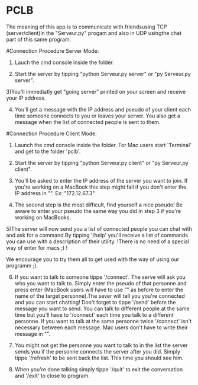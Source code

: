 # PCLB
The meaning of this app is to communicate with friendsusing TCP (server/client)in the "Serveur.py" progam and also in UDP usingthe chat part of this same program.

#Connection Procedure Server Mode:

1) Lauch the cmd console inside the folder.

2) Start the server by tipping "python Serveur.py server" or "py Serveur.py server".

3)You'll immediatly get "going server" printed on your screen and receive your IP address.

4) You'll get a message with the IP address and pseudo of your client each time someone connects to you or leaves your server. You also get a message when the list of connected people is sent to them.

#Connection Procedure Client Mode:
1) Launch the cmd console inside the folder. For Mac users start 'Terminal' and get to the folder 'pclb'.

2) Start the server by tipping "python Serveur.py client" or "py Serveur.py client".

3) You'll be asked to enter the IP address of the server you want to join. If you're working on a MacBook this step might fail if you don't enter the IP address in "".
    Ex:
    "172.12.67.3"
    
4) The second step is the most difficult, find yourself a nice pseudo! Be aware to enter your pseudo the same way you did in step 3 if you're working on MacBooks.

5)The server will now send you a list of connected people you can chat with and ask for a command.By tipping '/help' you'll receive a list of commands you can use with a description of their utility.
!There is no need of a special way of enter for macs ;) !

  We encourage you to try them all to get used with the way of using our programm ;).
  
6) If you want to talk to someone tippe '/connect'. The serve will ask you who you want to talk to. Simply enter the pseudo of that personne and press enter (MacBook users will have to use "" as before to enter the name of the target personne).The sever will tell you you're connected and you can start chatting! Don't forget to tippe '/send' before the message you want to send. You can talk to different people at the same time but you'll have to '/connect' each time you talk to a different personne. If you want to talk at the same personne twice '/connect' isn't necessary between each message. Mac users don't have to write their message in "".

7) You might not get the personne you want to talk to in the list the server sends you if the personne connects the server after you did. Simply tippe '/refresh' to be sent back the list. This time you should see him.

8) When you're done talking simply tippe '/quit' to exit the conversation and '/exit' to close to program.